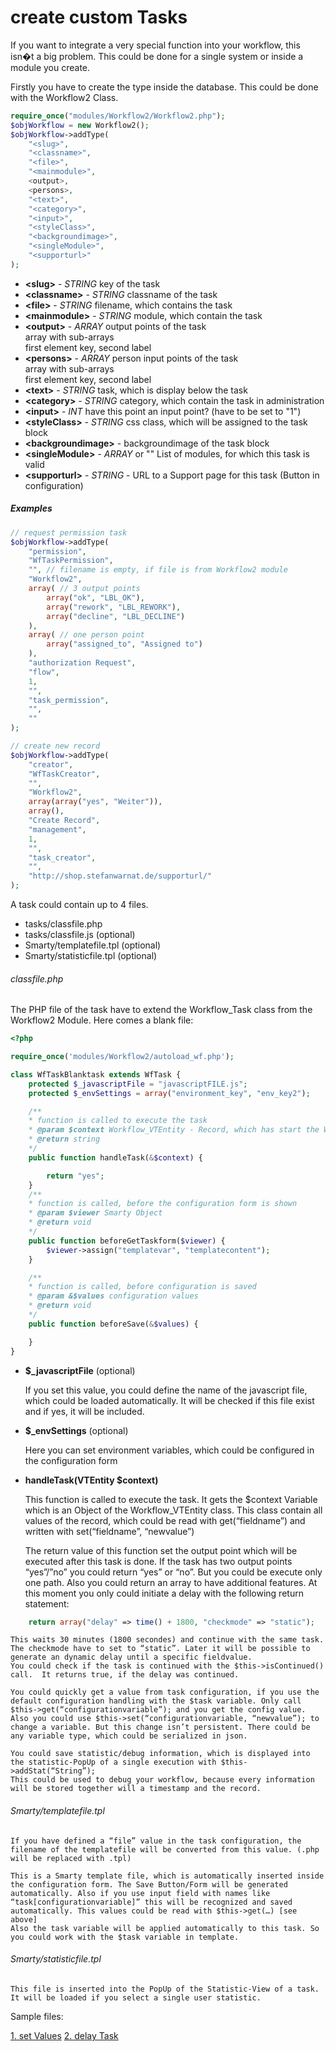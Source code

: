 create custom Tasks
=========================================

If you want to integrate a very special function into your workflow, this isn�t a big problem.
This could be done for a single system or inside a module you create.

Firstly you have to create the type inside the database.
This could be done with the Workflow2 Class.

```php
require_once("modules/Workflow2/Workflow2.php");
$objWorkflow = new Workflow2();
$objWorkflow->addType(
    "<slug>",
    "<classname>",
    "<file>",
    "<mainmodule>",
    <output>,
    <persons>,
    "<text>",
    "<category>",
    "<input>",
    "<styleClass>",
    "<backgroundimage>",
    "<singleModule>",
    "<supporturl>"
);
```

- **\<slug>** - *STRING* key of the task  
- **\<classname>** - *STRING* classname of the task  
- **\<file>** - *STRING* filename, which contains the task  
- **\<mainmodule>** - *STRING* module, which contain the task  
- **\<output>** - *ARRAY* output points of the task  
	array with sub-arrays  
	first element key, second label  
- **\<persons>** - *ARRAY* person input points  of the task  
	array with sub-arrays  
	first element key, second label  
- **\<text>** - *STRING* task, which is display below the task  
- **\<category>** - *STRING* category, which contain the task in administration  
- **\<input>** - *INT* have this point an input point? (have to be set to "1")  
- **\<styleClass>** - *STRING* css class, which will be assigned to the task block  
- **\<backgroundimage>** - backgroundimage of the task block  
- **\<singleModule>** - *ARRAY* or "" List of modules,  for which this task is valid  
- **\<supporturl>** - *STRING* - URL to a Support page for this task (Button in configuration)  

##### Examples 
```php
// request permission task
$objWorkflow->addType(
    "permission",
    "WfTaskPermission",
    "", // filename is empty, if file is from Workflow2 module
    "Workflow2",
    array( // 3 output points
        array("ok", "LBL_OK"),
        array("rework", "LBL_REWORK"),
        array("decline", "LBL_DECLINE")
    ),
    array( // one person point
        array("assigned_to", "Assigned to")
    ),
    "authorization Request",
    "flow",
    1,
    "",
    "task_permission",
    "",
    ""
);

// create new record
$objWorkflow->addType(
    "creator",
    "WfTaskCreator",
    "",
    "Workflow2",
    array(array("yes", "Weiter")),
    array(),
    "Create Record",
    "management",
    1,
    "",
    "task_creator",
    "",
    "http://shop.stefanwarnat.de/supporturl/"
);
```

A task could contain up to 4 files.

 - tasks/classfile.php
 - tasks/classfile.js (optional)
 - Smarty/templatefile.tpl (optional)
 - Smarty/statisticfile.tpl  (optional)
 
 
###### classfile.php

The PHP file of the task have to extend the Workflow_Task class from the Workflow2 Module. Here comes a blank file:

```php
<?php

require_once('modules/Workflow2/autoload_wf.php');

class WfTaskBlanktask extends WfTask {
	protected $_javascriptFile = "javascriptFILE.js";
	protected $_envSettings = array("environment_key", "env_key2");

	/**
	* function is called to execute the task
	* @param $context Workflow_VTEntity - Record, which has start the Workflow
	* @return string
	*/
	public function handleTask(&$context) {

		return "yes";
	}
	/**
	* function is called, before the configuration form is shown
	* @param $viewer Smarty Object
	* @return void
	*/
	public function beforeGetTaskform($viewer) {
		$viewer->assign("templatevar", "templatecontent");
	}

	/**
	* function is called, before configuration is saved
	* @param &$values configuration values
	* @return void
	*/
	public function beforeSave(&$values) {

	}
}
```

 - **$_javascriptFile** (optional)  

	If you set this value, you could define the name of the javascript file, which could be loaded automatically. It will be checked if this file exist and if yes, it will be included.

 - **$_envSettings** (optional)  

	Here you can set environment variables, which could be configured in the configuration form

 - **handleTask(VTEntity $context)**  

	This function is called to execute the task. It gets the $context Variable which is an Object of the Workflow_VTEntity class. This class contain all values of the record, which could be read with get(“fieldname”) and written with set(“fieldname”, “newvalue”)

	The return value of this function set the output point which will be executed after this task is done.
	If the task has two output points “yes”/”no” you could return “yes” or “no”. But you could be execute only one path.
	Also you could return an array to have additional features.
	At this moment you only could initiate a delay with the following return statement:
```php
	return array("delay" => time() + 1800, "checkmode" => "static");
```
	This waits 30 minutes (1800 secondes) and continue with the same task. The checkmode have to set to “static”. Later it will be possible to generate an dynamic delay until a specific fieldvalue.
	You could check if the task is continued with the $this->isContinued() call.  It returns true, if the delay was continued.

	You could quickly get a value from task configuration, if you use the default configuration handling with the $task variable. Only call $this->get(“configurationvariable”); and you get the config value. Also you could use $this->set(“configurationvariable, “newvalue”); to change a variable. But this change isn’t persistent. There could be any variable type, which could be serialized in json.

	You could save statistic/debug information, which is displayed into the statistic-PopUp of a single execution with $this->addStat(“String”);
	This could be used to debug your workflow, because every information will be stored together will a timestamp and the record.
	
###### Smarty/templatefile.tpl
	If you have defined a “file” value in the task configuration, the filename of the templatefile will be converted from this value. (.php will be replaced with .tpl)

	This is a Smarty template file, which is automatically inserted inside the configuration form. The Save Button/Form will be generated automatically. Also if you use input field with names like “task[configurationvariable]” this will be recognized and saved automatically. This values could be read with $this->get(…) [see above]
	Also the task variable will be applied automatically to this task. So you could work with the $task variable in template.
###### Smarty/statisticfile.tpl
	This file is inserted into the PopUp of the Statistic-View of a task. It will be loaded if you select a single user statistic.
	
	
Sample files:

[1. set Values](examples/WfTaskSetter.php)
[2. delay Task](examples/WfTaskDelay.php)
